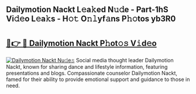 ## Dailymotion Nackt L𝚎a𝚔ed N𝚞𝚍e - Part-1hS Vi𝚍𝚎o L𝚎a𝚔s - H𝚘𝚝 O𝚗𝚕yf𝚊ns P𝚑𝚘tos yb3R0

# <h2><a href="http://kfejsuo.oniu.top/?m=Dailymotion+Nackt">🔗👉 🔴 Dailymotion Nackt P𝚑ot𝚘𝚜 V𝚒d𝚎o</a></h2>

[![Dailymotion Nackt Nu𝚍e𝚜](https://i.imgur.com/0qMVB7G.gif)](http://kfejsuo.oniu.top/?m=Dailymotion+Nackt)
Social media thought leader Dailymotion Nackt, known for sharing dance and lifestyle information, featuring presentations and blogs. Compassionate counselor Dailymotion Nackt, famed for their ability to provide emotional support and guidance to those in need.  
